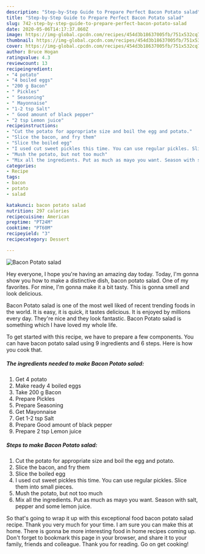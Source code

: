 ```yaml
---
description: "Step-by-Step Guide to Prepare Perfect Bacon Potato salad"
title: "Step-by-Step Guide to Prepare Perfect Bacon Potato salad"
slug: 742-step-by-step-guide-to-prepare-perfect-bacon-potato-salad
date: 2020-05-06T14:17:37.860Z
image: https://img-global.cpcdn.com/recipes/454d3b18637005fb/751x532cq70/bacon-potato-salad-recipe-main-photo.jpg
thumbnail: https://img-global.cpcdn.com/recipes/454d3b18637005fb/751x532cq70/bacon-potato-salad-recipe-main-photo.jpg
cover: https://img-global.cpcdn.com/recipes/454d3b18637005fb/751x532cq70/bacon-potato-salad-recipe-main-photo.jpg
author: Bruce Hogan
ratingvalue: 4.3
reviewcount: 13
recipeingredient:
- "4 potato"
- "4 boiled eggs"
- "200 g Bacon"
- " Pickles"
- " Seasoning"
- " Mayonnaise"
- "1-2 tsp Salt"
- " Good amount of black pepper"
- "2 tsp Lemon juice"
recipeinstructions:
- "Cut the potato for appropriate size and boil the egg and potato."
- "Slice the bacon, and fry them"
- "Slice the boiled egg"
- "I used cut sweet pickles this time. You can use regular pickles. Slice them into small pieces."
- "Mush the potato, but not too much"
- "Mix all the ingredients. Put as much as mayo you want. Season with salt, pepper and some lemon juice."
categories:
- Recipe
tags:
- bacon
- potato
- salad

katakunci: bacon potato salad 
nutrition: 297 calories
recipecuisine: American
preptime: "PT24M"
cooktime: "PT60M"
recipeyield: "3"
recipecategory: Dessert

---
```



![Bacon Potato salad](https://img-global.cpcdn.com/recipes/454d3b18637005fb/751x532cq70/bacon-potato-salad-recipe-main-photo.jpg)

Hey everyone, I hope you're having an amazing day today. Today, I'm gonna show you how to make a distinctive dish, bacon potato salad. One of my favorites. For mine, I'm gonna make it a bit tasty. This is gonna smell and look delicious.

Bacon Potato salad is one of the most well liked of recent trending foods in the world. It is easy, it is quick, it tastes delicious. It is enjoyed by millions every day. They're nice and they look fantastic. Bacon Potato salad is something which I have loved my whole life.




To get started with this recipe, we have to prepare a few components. You can have bacon potato salad using 9 ingredients and 6 steps. Here is how you cook that.

<!--inarticleads1-->

##### The ingredients needed to make Bacon Potato salad:

1. Get 4 potato
1. Make ready 4 boiled eggs
1. Take 200 g Bacon
1. Prepare  Pickles
1. Prepare  Seasoning
1. Get  Mayonnaise
1. Get 1-2 tsp Salt
1. Prepare  Good amount of black pepper
1. Prepare 2 tsp Lemon juice




<!--inarticleads2-->

##### Steps to make Bacon Potato salad:

1. Cut the potato for appropriate size and boil the egg and potato.
1. Slice the bacon, and fry them
1. Slice the boiled egg
1. I used cut sweet pickles this time. You can use regular pickles. Slice them into small pieces.
1. Mush the potato, but not too much
1. Mix all the ingredients. Put as much as mayo you want. Season with salt, pepper and some lemon juice.




So that's going to wrap it up with this exceptional food bacon potato salad recipe. Thank you very much for your time. I am sure you can make this at home. There is gonna be more interesting food in home recipes coming up. Don't forget to bookmark this page in your browser, and share it to your family, friends and colleague. Thank you for reading. Go on get cooking!
